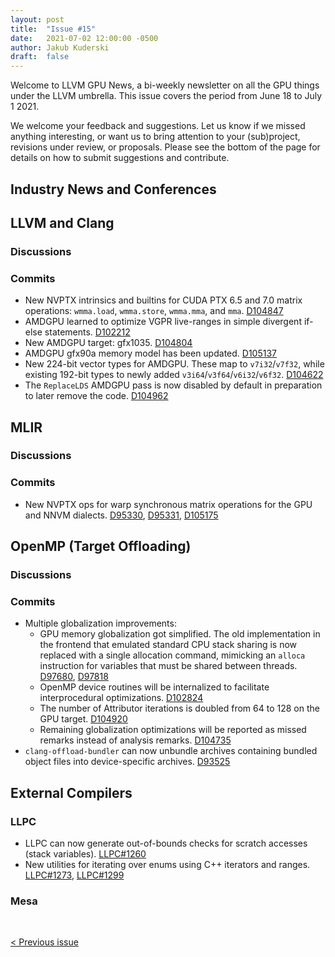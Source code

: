 ```yaml
---
layout: post
title:  "Issue #15"
date:   2021-07-02 12:00:00 -0500
author: Jakub Kuderski
draft:  false
---
```


Welcome to LLVM GPU News, a bi-weekly newsletter on all the GPU things under the LLVM umbrella.
This issue covers the period from June 18 to July 1 2021.

We welcome your feedback and suggestions. Let us know if we missed anything interesting, or want us to bring attention to your (sub)project, revisions under review, or proposals. Please see the bottom of the page for details on how to submit suggestions and contribute.


## Industry News and Conferences


##  LLVM and Clang

### Discussions

### Commits

*  New NVPTX intrinsics and builtins for CUDA PTX 6.5 and 7.0 matrix operations: `wmma.load`, `wmma.store`, `wmma.mma`, and `mma`. [D104847](https://reviews.llvm.org/D104847)
*  AMDGPU learned to optimize VGPR live-ranges in simple divergent if-else statements. [D102212](https://reviews.llvm.org/D102212)
*  New AMDGPU target: gfx1035. [D104804](https://reviews.llvm.org/D104804)
*  AMDGPU gfx90a memory model has been updated. [D105137](https://reviews.llvm.org/D105137)
*  New 224-bit vector types for AMDGPU. These map to `v7i32`/`v7f32`, while existing 192-bit types to newly added `v3i64`/`v3f64`/`v6i32`/`v6f32`. [D104622](https://reviews.llvm.org/D104622)
*  The `ReplaceLDS` AMDGPU pass is now disabled by default in preparation to later remove the code. [D104962](https://reviews.llvm.org/D104962)

## MLIR

### Discussions

### Commits

*  New NVPTX ops for warp synchronous matrix operations for the GPU and NNVM dialects. [D95330](https://reviews.llvm.org/D95330), [D95331](https://reviews.llvm.org/D95331), [D105175](https://reviews.llvm.org/D105175)

## OpenMP (Target Offloading)

### Discussions

### Commits

*  Multiple globalization improvements:
    *  GPU memory globalization got simplified. The old implementation in the frontend that emulated standard CPU stack sharing is now replaced with a single allocation command, mimicking an `alloca` instruction for variables that must be shared between threads. [D97680](https://reviews.llvm.org/D97680), [D97818](https://reviews.llvm.org/D97818)
    *  OpenMP device routines will be internalized to facilitate interprocedural optimizations. [D102824](https://reviews.llvm.org/D102824)
    *  The number of Attributor iterations is doubled from 64 to 128 on the GPU target. [D104920](https://reviews.llvm.org/D104920)
    *  Remaining globalization optimizations will be reported as missed remarks instead of analysis remarks. [D104735](https://reviews.llvm.org/D104735)
*  `clang-offload-bundler` can now unbundle archives containing bundled object files into device-specific archives. [D93525](https://reviews.llvm.org/D93525)


## External Compilers

### LLPC

*  LLPC can now generate out-of-bounds checks for scratch accesses (stack variables). [LLPC#1260](https://github.com/GPUOpen-Drivers/llpc/pull/1260)
*  New utilities for iterating over enums using C++ iterators and ranges. [LLPC#1273](https://github.com/GPUOpen-Drivers/llpc/pull/1273), [LLPC#1299](https://github.com/GPUOpen-Drivers/llpc/pull/1299)

### Mesa


<br/>
<p style="text-align:left;">
    <a href="{% post_url 2021-06-18-issue-14 %}"> < Previous issue</a>
    <span style="float:right;">
        <!--<a href="{% post_url 2021-07-16-issue-16 %}"> Next issue > </a>-->
    </span>
</p>
